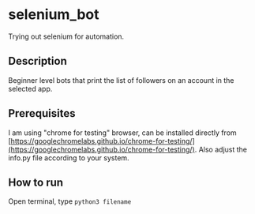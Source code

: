 # selenium_bot
Trying out selenium for automation.

## Description
Beginner level bots that print the list of followers on an account in the selected app.

## Prerequisites
I am using "chrome for testing" browser, can be installed directly from [https://googlechromelabs.github.io/chrome-for-testing/](https://googlechromelabs.github.io/chrome-for-testing/).
Also adjust the info.py file according to your system.

## How to run
Open terminal, type ``` python3 filename ```
